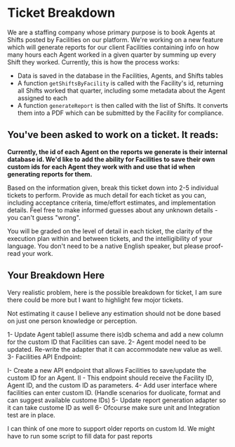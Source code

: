 # Ticket Breakdown
We are a staffing company whose primary purpose is to book Agents at Shifts posted by Facilities on our platform. We're working on a new feature which will generate reports for our client Facilities containing info on how many hours each Agent worked in a given quarter by summing up every Shift they worked. Currently, this is how the process works:

- Data is saved in the database in the Facilities, Agents, and Shifts tables
- A function `getShiftsByFacility` is called with the Facility's id, returning all Shifts worked that quarter, including some metadata about the Agent assigned to each
- A function `generateReport` is then called with the list of Shifts. It converts them into a PDF which can be submitted by the Facility for compliance.

## You've been asked to work on a ticket. It reads:

**Currently, the id of each Agent on the reports we generate is their internal database id. We'd like to add the ability for Facilities to save their own custom ids for each Agent they work with and use that id when generating reports for them.**


Based on the information given, break this ticket down into 2-5 individual tickets to perform. Provide as much detail for each ticket as you can, including acceptance criteria, time/effort estimates, and implementation details. Feel free to make informed guesses about any unknown details - you can't guess "wrong".


You will be graded on the level of detail in each ticket, the clarity of the execution plan within and between tickets, and the intelligibility of your language. You don't need to be a native English speaker, but please proof-read your work.

## Your Breakdown Here

Very realistic problem, here is the possible breakdown for ticket, I am sure there could be more but I want to highlight few mojor tickets.

Not estimating it cause I believe any estimation should not be done based on just one person knowledge or perception.

1- Update Agent table(I assume there is)db schema and add a new column for the custom ID that Facilities can save.
2- Agent model need to be updated. Re-write the adapter that it can accommodate new value as well.
3- Facilities API Endpoint: 

   I- Create a new API endpoint that allows Facilities to save/update the custom ID for an Agent. 
   II - This endpoint should receive the Facility ID, Agent ID, and the custom ID as parameters.
4- Add user interface where facilities can enter custom ID.
(Handle scenarios for duolicate, format and can suggest available custome IDs)
5- Update report generation adapter so it can take custome ID as well
6- Ofcourse make sure unit and Integration test are in place.

I can think of one more to support older reports on custom Id. We might have to run some script to fill data for past reports